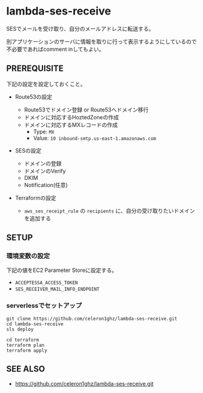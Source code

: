 # lambda-ses-receive
SESでメールを受け取り、自分のメールアドレスに転送する。

別アプリケーションのサーバに情報を取りに行って表示するようにしているので
不必要であればcomment inしてもよい。


## PREREQUISITE
下記の設定を設定しておくこと。
 * Route53の設定
   * Route53でドメイン登録 or Route53へドメイン移行
   * ドメインに対応するHoztedZoneの作成
   * ドメインに対応するMXレコードの作成
     * Type: `MX`
     * Value: `10 inbound-smtp.us-east-1.amazonaws.com`

 * SESの設定
   * ドメインの登録
   * ドメインのVerify
   * DKIM
   * Notification(任意)

 * Terraformの設定
   * `aws_ses_receipt_rule` の `recipients` に、自分の受け取りたいドメインを追加する


## SETUP
### 環境変数の設定
下記の値をEC2 Parameter Storeに設定する。
 * `ACCEPTESSA_ACCESS_TOKEN`
 * `SES_RECEIVER_MAIL_INFO_ENDPOINT`

### serverlessでセットアップ
```
git clone https://github.com/celeron1ghz/lambda-ses-receive.git
cd lambda-ses-receive
sls deploy

cd terraform
terraform plan
terraform apply
```


## SEE ALSO
 * https://github.com/celeron1ghz/lambda-ses-receive.git
